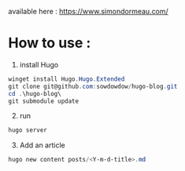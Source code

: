 available here : https://www.simondormeau.com/

# How to use :
1. install Hugo
```powershell
winget install Hugo.Hugo.Extended
git clone git@github.com:sowdowdow/hugo-blog.git
cd .\hugo-blog\
git submodule update
```

2. run

```powershell
hugo server
```

3. Add an article

```powershell
hugo new content posts/<Y-m-d-title>.md
```
